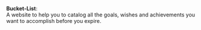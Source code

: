**Bucket-List**: <br>
A website to help you to catalog all the goals, wishes and achievements you want to accomplish before you expire.
